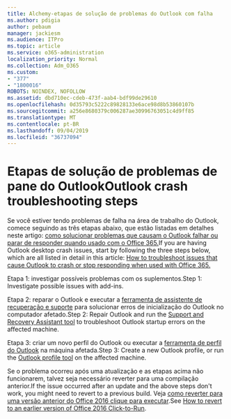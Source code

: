 ```yaml
---
title: Alchemy-etapas de solução de problemas do Outlook com falha
ms.author: pdigia
author: pebaum
manager: jackiesm
ms.audience: ITPro
ms.topic: article
ms.service: o365-administration
localization_priority: Normal
ms.collection: Adm_O365
ms.custom:
- "377"
- "1800016"
ROBOTS: NOINDEX, NOFOLLOW
ms.assetid: dbd710ec-cdeb-473f-aab4-bdf99de29610
ms.openlocfilehash: 0d35793c5222c89828133e6ace98d8b53860107b
ms.sourcegitcommit: a256e8680379c006287ae30996763051c4d9ff85
ms.translationtype: MT
ms.contentlocale: pt-BR
ms.lasthandoff: 09/04/2019
ms.locfileid: "36737094"
---
```

# <a name="outlook-crash-troubleshooting-steps"></a><span data-ttu-id="aa65c-102">Etapas de solução de problemas de pane do Outlook</span><span class="sxs-lookup"><span data-stu-id="aa65c-102">Outlook crash troubleshooting steps</span></span>

<span data-ttu-id="aa65c-103">Se você estiver tendo problemas de falha na área de trabalho do Outlook, comece seguindo as três etapas abaixo, que estão listadas em detalhes neste artigo: [como solucionar problemas que causam o Outlook falhar ou parar de responder quando usado com o Office 365.](https://docs.microsoft.com/exchange/troubleshoot/outlook-crashes/crash-issues)</span><span class="sxs-lookup"><span data-stu-id="aa65c-103">If you are having Outlook desktop crash issues, start by following the three steps below, which are all listed in detail in this article: [How to troubleshoot issues that cause Outlook to crash or stop responding when used with Office 365.](https://docs.microsoft.com/exchange/troubleshoot/outlook-crashes/crash-issues)</span></span>
  
<span data-ttu-id="aa65c-104">Etapa 1: investigar possíveis problemas com os suplementos.</span><span class="sxs-lookup"><span data-stu-id="aa65c-104">Step 1: Investigate possible issues with add-ins.</span></span>
  
<span data-ttu-id="aa65c-105">Etapa 2: reparar o Outlook e executar a [ferramenta de assistente de recuperação e suporte](https://aka.ms/SaRA-OutlookWontStart) para solucionar erros de inicialização do Outlook no computador afetado.</span><span class="sxs-lookup"><span data-stu-id="aa65c-105">Step 2: Repair Outlook and run the [Support and Recovery Assistant tool](https://aka.ms/SaRA-OutlookWontStart) to troubleshoot Outlook startup errors on the affected machine.</span></span>
  
<span data-ttu-id="aa65c-106">Etapa 3: criar um novo perfil do Outlook ou executar a [ferramenta de perfil do Outlook](https://aka.ms/SaRA-OutlookSetupProfile) na máquina afetada.</span><span class="sxs-lookup"><span data-stu-id="aa65c-106">Step 3: Create a new Outlook profile, or run the [Outlook profile tool](https://aka.ms/SaRA-OutlookSetupProfile) on the affected machine.</span></span>
  
<span data-ttu-id="aa65c-107">Se o problema ocorreu após uma atualização e as etapas acima não funcionarem, talvez seja necessário reverter para uma compilação anterior.</span><span class="sxs-lookup"><span data-stu-id="aa65c-107">If the issue occurred after an update and the above steps don't work, you might need to revert to a previous build.</span></span> <span data-ttu-id="aa65c-108">Veja [como reverter para uma versão anterior do Office 2016 clique para executar](https://support.microsoft.com/help/2770432).</span><span class="sxs-lookup"><span data-stu-id="aa65c-108">See [How to revert to an earlier version of Office 2016 Click-to-Run](https://support.microsoft.com/help/2770432).</span></span>
  